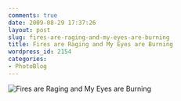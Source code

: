 ```yaml
---
comments: true
date: 2009-08-29 17:37:26
layout: post
slug: fires-are-raging-and-my-eyes-are-burning
title: Fires are Raging and My Eyes are Burning
wordpress_id: 2154
categories:
- PhotoBlog
---
```


![Fires are Raging and My Eyes are Burning](http://ryanfitzer.com/main/wp-content/uploads/2009/08/fires.jpg)

